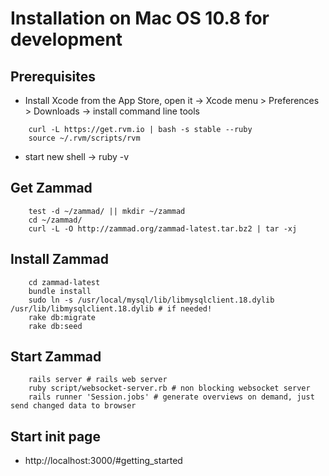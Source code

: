 Installation on Mac OS 10.8 for development
===========================================

Prerequisites
------------
* Install Xcode from the App Store, open it -> Xcode menu > Preferences > Downloads -> install command line tools

````shell
    curl -L https://get.rvm.io | bash -s stable --ruby
    source ~/.rvm/scripts/rvm
````
* start new shell -> ruby -v

Get Zammad
----------

````shell
    test -d ~/zammad/ || mkdir ~/zammad 
    cd ~/zammad/
    curl -L -O http://zammad.org/zammad-latest.tar.bz2 | tar -xj
````

Install Zammad
--------------

````shell
    cd zammad-latest
    bundle install
    sudo ln -s /usr/local/mysql/lib/libmysqlclient.18.dylib /usr/lib/libmysqlclient.18.dylib # if needed!
    rake db:migrate
    rake db:seed
````

Start Zammad
------------

````shell
    rails server # rails web server
    ruby script/websocket-server.rb # non blocking websocket server
    rails runner 'Session.jobs' # generate overviews on demand, just send changed data to browser
````

Start init page
---------------
* http://localhost:3000/#getting_started
